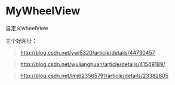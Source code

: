 # MyWheelView
自定义wheelView

三个好网址：
>http://blog.csdn.net/ywl5320/article/details/44730457

>http://blog.csdn.net/wulianghuan/article/details/41549189/

> http://blog.csdn.net/lmj623565791/article/details/23382805
